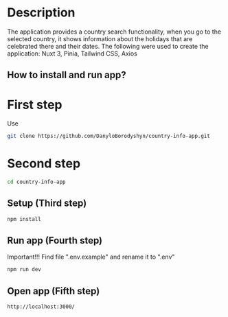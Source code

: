 # Description
The application provides a country search functionality, when you go to the selected country, it shows information about the holidays that are celebrated there and their dates. 
The following were used to create the application: Nuxt 3, Pinia, Tailwind CSS, Axios

## How to install and run app?
# First step

Use 
```bash
git clone https://github.com/DanyloBorodyshyn/country-info-app.git
```

# Second step

```bash
cd country-info-app
```

## Setup (Third step)

```bash
npm install
```

## Run app (Fourth step)
Important!!!
Find file ".env.example" and rename it to ".env"
```bash
npm run dev
```

## Open app (Fifth step)
```bash
http://localhost:3000/
```
